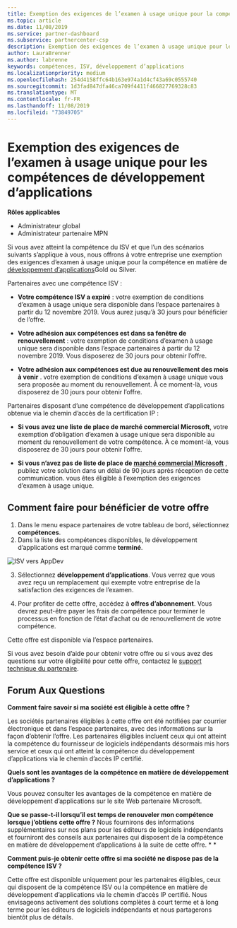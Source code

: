 ```yaml
---
title: Exemption des exigences de l’examen à usage unique pour la compétence du développement d’applications | Espace partenaires
ms.topic: article
ms.date: 11/08/2019
ms.service: partner-dashboard
ms.subservice: partnercenter-csp
description: Exemption des exigences de l’examen à usage unique pour les compétences de développement d’applications
author: LauraBrenner
ms.author: labrenne
keywords: compétences, ISV, développement d’applications
ms.localizationpriority: medium
ms.openlocfilehash: 254d4158ffc64b163e974a1d4cf43a69c0555740
ms.sourcegitcommit: 1d3fad847dfa46ca709f4411f466827769328c83
ms.translationtype: MT
ms.contentlocale: fr-FR
ms.lasthandoff: 11/08/2019
ms.locfileid: "73849705"
---
```

# <a name="one-time-exam-requirements-exemption-for-the-application-development-competency"></a>Exemption des exigences de l’examen à usage unique pour les compétences de développement d’applications

**Rôles applicables**

- Administrateur global
- Administrateur partenaire MPN

Si vous avez atteint la compétence du ISV et que l’un des scénarios suivants s’applique à vous, nous offrons à votre entreprise une exemption des exigences d’examen à usage unique pour la compétence en matière de [développement d’applications](https://partner.microsoft.com/membership/application-development-competency)Gold ou Silver. 

Partenaires avec une compétence ISV :

- **Votre compétence ISV a expiré** : votre exemption de conditions d’examen à usage unique sera disponible dans l’espace partenaires à partir du 12 novembre 2019. Vous aurez jusqu’à 30 jours pour bénéficier de l’offre. 

- **Votre adhésion aux compétences est dans sa fenêtre de renouvellement** : votre exemption de conditions d’examen à usage unique sera disponible dans l’espace partenaires à partir du 12 novembre 2019. Vous disposerez de 30 jours pour obtenir l’offre. 

- **Votre adhésion aux compétences est due au renouvellement des mois à venir** . votre exemption de conditions d’examen à usage unique vous sera proposée au moment du renouvellement. À ce moment-là, vous disposerez de 30 jours pour obtenir l’offre.

Partenaires disposant d’une compétence de développement d’applications obtenue via le chemin d’accès de la certification IP :

- **Si vous avez une liste de place de marché commercial Microsoft**, votre exemption d’obligation d’examen à usage unique sera disponible au moment du renouvellement de votre compétence. À ce moment-là, vous disposerez de 30 jours pour obtenir l’offre.

- **Si vous n’avez pas de liste de place de [marché commercial Microsoft](https://azure.microsoft.com/overview/commercial-marketplace/)** , publiez votre solution dans un délai de 90 jours après réception de cette communication. vous êtes éligible à l’exemption des exigences d’examen à usage unique.

## <a name="how-to-get-your-offer"></a>Comment faire pour bénéficier de votre offre

1. Dans le menu espace partenaires de votre tableau de bord, sélectionnez **compétences**.
2. Dans la liste des compétences disponibles, le développement d’applications est marqué comme **terminé**.

![ISV vers AppDev](images/appdev.png)

3. Sélectionnez **développement d’applications**. Vous verrez que vous avez reçu un remplacement qui exempte votre entreprise de la satisfaction des exigences de l’examen. 

4. Pour profiter de cette offre, accédez à **offres d’abonnement**. Vous devrez peut-être payer les frais de compétence pour terminer le processus en fonction de l’état d’achat ou de renouvellement de votre compétence. 

Cette offre est disponible via l’espace partenaires.

Si vous avez besoin d’aide pour obtenir votre offre ou si vous avez des questions sur votre éligibilité pour cette offre, contactez le [support technique du partenaire](https://partner.microsoft.com/Support). 

## <a name="frequently-asked-questions"></a>Forum Aux Questions

**Comment faire savoir si ma société est éligible à cette offre ?**

Les sociétés partenaires éligibles à cette offre ont été notifiées par courrier électronique et dans l’espace partenaires, avec des informations sur la façon d’obtenir l’offre. Les partenaires éligibles incluent ceux qui ont atteint la compétence du fournisseur de logiciels indépendants désormais mis hors service et ceux qui ont atteint la compétence du développement d’applications via le chemin d’accès IP certifié. 

**Quels sont les avantages de la compétence en matière de développement d’applications ?**

Vous pouvez consulter les avantages de la compétence en matière de développement d’applications sur le site Web partenaire Microsoft. 

**Que se passe-t-il lorsqu’il est temps de renouveler mon compétence lorsque j’obtiens cette offre ?** Nous fournirons des informations supplémentaires sur nos plans pour les éditeurs de logiciels indépendants et fourniront des conseils aux partenaires qui disposent de la compétence en matière de développement d’applications à la suite de cette offre. * *  

**Comment puis-je obtenir cette offre si ma société ne dispose pas de la compétence ISV ?**

Cette offre est disponible uniquement pour les partenaires éligibles, ceux qui disposent de la compétence ISV ou la compétence en matière de développement d’applications via le chemin d’accès IP certifié. Nous envisageons activement des solutions complètes à court terme et à long terme pour les éditeurs de logiciels indépendants et nous partagerons bientôt plus de détails. 


